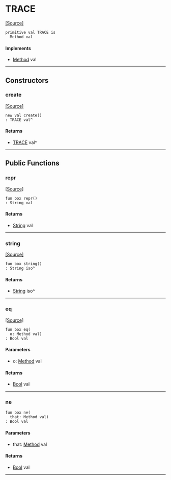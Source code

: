 # TRACE
<span class="source-link">[[Source]](src/server/method.md#L51)</span>
```pony
primitive val TRACE is
  Method val
```

#### Implements

* [Method](server-Method.md) val

---

## Constructors

### create
<span class="source-link">[[Source]](src/server/method.md#L51)</span>


```pony
new val create()
: TRACE val^
```

#### Returns

* [TRACE](server-TRACE.md) val^

---

## Public Functions

### repr
<span class="source-link">[[Source]](src/server/method.md#L52)</span>


```pony
fun box repr()
: String val
```

#### Returns

* [String](builtin-String.md) val

---

### string
<span class="source-link">[[Source]](src/server/method.md#L53)</span>


```pony
fun box string()
: String iso^
```

#### Returns

* [String](builtin-String.md) iso^

---

### eq
<span class="source-link">[[Source]](src/server/method.md#L54)</span>


```pony
fun box eq(
  o: Method val)
: Bool val
```
#### Parameters

*   o: [Method](server-Method.md) val

#### Returns

* [Bool](builtin-Bool.md) val

---

### ne



```pony
fun box ne(
  that: Method val)
: Bool val
```
#### Parameters

*   that: [Method](server-Method.md) val

#### Returns

* [Bool](builtin-Bool.md) val

---

